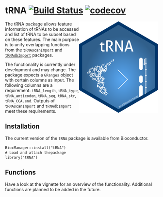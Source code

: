 # tRNA [![Build Status](https://travis-ci.com/FelixErnst/tRNA.svg?branch=master)](https://travis-ci.com/FelixErnst/tRNA) [![codecov](https://codecov.io/gh/FelixErnst/tRNA/branch/master/graph/badge.svg)](https://codecov.io/gh/FelixErnst/tRNA)

<img src="https://raw.githubusercontent.com/Bioconductor/BiocStickers/master/tRNA/tRNA.png" height="300" align="right">

The tRNA package allows feature information of tRNAs to be accessed and list of 
tRNA to be subset based on these features. The main purpose is to unify 
overlapping functions from the
[`tRNAscanImport`](https://doi.org/doi:10.18129/B9.bioc.tRNAscanImport) and 
[`tRNAdbImport`](https://github.com/FelixErnst/tRNAdbImport) packages.

The functionality is currently under development and may change. The package 
expects a `GRanges` object with certain columns as input. The following columns
are a requirement: `tRNA_length`, `tRNA_type`, `tRNA_anticodon`, `tRNA_seq`,
`tRNA_str`, `tRNA_CCA.end`. Outputs of `tRNAscanImport` and `tRNAdbImport` meet
these requirements.

## Installation

The current version of the `tRNA` package is available from Bioconductor.
 
```{r}
BiocManager::install("tRNA")
# Load and attach thepackage
library("tRNA")
```

## Functions

Have a look at the vignette for an overview of the functionality. Additional
functions are planned to be added in the future.
